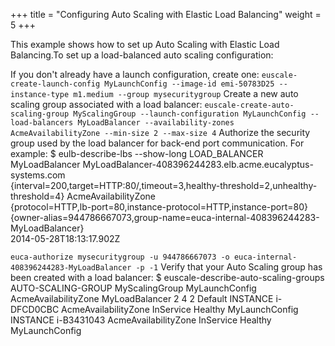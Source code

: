 +++
title = "Configuring Auto Scaling with Elastic Load Balancing"
weight = 5
+++

This example shows how to set up Auto Scaling with Elastic Load Balancing.To set up a load-balanced auto scaling configuration: 

If you don't already have a launch configuration, create one: `euscale-create-launch-config MyLaunchConfig --image-id emi-50783D25 --instance-type m1.medium --group mysecuritygroup` Create a new auto scaling group associated with a load balancer: `euscale-create-auto-scaling-group MyScalingGroup --launch-configuration MyLaunchConfig --load-balancers MyLoadBalancer --availability-zones AcmeAvailabilityZone --min-size 2 --max-size 4` Authorize the security group used by the load balancer for back-end port communication. For example: 
    $ eulb-describe-lbs --show-long
    LOAD_BALANCER	MyLoadBalancer	MyLoadBalancer-408396244283.elb.acme.eucalyptus-systems.com			
    {interval=200,target=HTTP:80/,timeout=3,healthy-threshold=2,unhealthy-threshold=4}		AcmeAvailabilityZone		
    {protocol=HTTP,lb-port=80,instance-protocol=HTTP,instance-port=80}					
    {owner-alias=944786667073,group-name=euca-internal-408396244283-MyLoadBalancer}		
    2014-05-28T18:13:17.902Z

`euca-authorize mysecuritygroup -u 944786667073 -o euca-internal-408396244283-MyLoadBalancer -p -1` Verify that your Auto Scaling group has been created with a load balancer: 
    $ euscale-describe-auto-scaling-groups
    AUTO-SCALING-GROUP	MyScalingGroup	MyLaunchConfig	AcmeAvailabilityZone	MyLoadBalancer	2	4	2	Default
    INSTANCE	i-DFCD0CBC	AcmeAvailabilityZone	InService	Healthy	MyLaunchConfig
    INSTANCE	i-B3431043	AcmeAvailabilityZone	InService	Healthy	MyLaunchConfig

